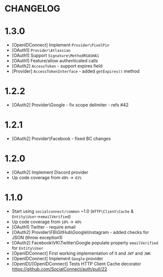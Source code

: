 # CHANGELOG

# 1.3.0

- [OpenIDConnect] Implement `Provider\PixelPin`
- [OAuth1] `Provider\Atlassian`
- [OAuth1] Support `Signature\MethodRSASHA1`
- [OAuth1] Feature/allow authenticated calls
- [OAuth2] `AccessToken` - support expires field
- [Provider] `AccessTokenInterface` - added `getExpires()` method

# 1.2.2

- [OAuth2] Provider\Google - fix scope delimiter - refs #42

# 1.2.1

- [OAuth2] Provider\Facebook - fixed BC changes

# 1.2.0

- [OAuth2] Implement Discord provider
- Up code coverage from `40%` -> `41%`

# 1.1.0

- Start using `socialconnect/common` ~1.0 (`HTTP\Client\Cache` & `Entity\User`->`emailVerified`)
- Up code coverage from `10%` -> `40%`
- [OAuth1] Twitter - require email
- [OAuth2] Provider\FB\GitHub\Google\Instagram - added checks for JSON (throw exception1)
- [OAuth2] Facebook\VK\Twitter\Google populate property `emailVerified` for `Entity\User`
- [OpenIDConnect] First working implementation of it and `JWT` and `JWK`
- [OpenIDConnect] Implement `Google` provider
- [OpenID]/[OpenIDConnect] Tests HTTP Client Cache decorator https://github.com/SocialConnect/auth/pull/22
